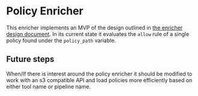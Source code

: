 # Policy Enricher

This enricher implements an MVP of the design outlined in
[the enricher design document](/docs/designs/policy-enricher.md).
In its current state it evaluates the `allow` rule of a single policy found
under the `policy_path` variable.

## Future steps

When/If there is interest around the policy enricher it should be modified to
work with an s3 compatible API and load policies more efficiently based on
either tool name or pipeline name.
